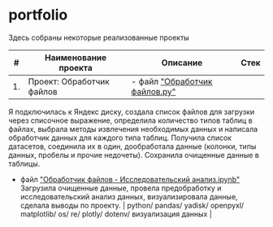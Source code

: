 # portfolio

Здесь собраны некоторые реализованные проекты

| #    | Наименование проекта                | Описание                                                     | Стек                                                         |
| ---- | ------------------------------------------------------------ | ------------------------------------------------------------ | ------------------------------------------------------------ |
| 1.   | Проект: Обработчик файлов | - файл ["Обработчик файлов.py"](https://github.com/KantaevaDaria/portfolio-3.0/blob/main/%D0%9F%D1%80%D0%BE%D0%B5%D0%BA%D1%82%3A%20%D0%9E%D0%B1%D1%80%D0%B0%D0%B1%D0%BE%D1%82%D1%87%D0%B8%D0%BA%20%D1%84%D0%B0%D0%B9%D0%BB%D0%BE%D0%B2/%D0%9E%D0%B1%D1%80%D0%B0%D0%B1%D0%BE%D1%82%D1%87%D0%B8%D0%BA%20%D1%84%D0%B0%D0%B8%CC%86%D0%BB%D0%BE%D0%B2.py)              
Я подключилась к Яндекс диску, создала список файлов для загрузки через списочное выражение, определила количество типов таблиц в файлах, выбрала методы извлечения необходимых данных и написала обработчик данных для каждого типа таблиц. Получила список датасетов, соединила их в один, дообработала данные (колонки, типы данных, пробелы и прочие недочеты). Сохранила очищенные данные в таблицы.                        
- файл ["Обработчик файлов - Исследовательский анализ.ipynb"](https://github.com/KantaevaDaria/portfolio-3.0/blob/main/%D0%9F%D1%80%D0%BE%D0%B5%D0%BA%D1%82%3A%20%D0%9E%D0%B1%D1%80%D0%B0%D0%B1%D0%BE%D1%82%D1%87%D0%B8%D0%BA%20%D1%84%D0%B0%D0%B9%D0%BB%D0%BE%D0%B2/%D0%9E%D0%B1%D1%80%D0%B0%D0%B1%D0%BE%D1%82%D1%87%D0%B8%D0%BA%20%D1%84%D0%B0%D0%B8%CC%86%D0%BB%D0%BE%D0%B2%20-%20%D0%98%D1%81%D1%81%D0%BB%D0%B5%D0%B4%D0%BE%D0%B2%D0%B0%D1%82%D0%B5%D0%BB%D1%8C%D1%81%D0%BA%D0%B8%D0%B8%CC%86%20%D0%B0%D0%BD%D0%B0%D0%BB%D0%B8%D0%B7.ipynb)                       
Загрузила очищенные данные, провела предобработку и исследовательский анализ данных, визуализировала данные, сделала выводы по проекту. | python/ pandas/ yadisk/ openpyxl/ matplotlib/ os/ re/ plotly/ dotenv/ визуализация данных       |
